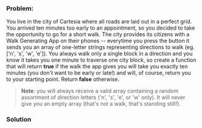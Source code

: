 ### Problem:
<p>You live in the city of Cartesia where all roads are laid out in a perfect grid.  You arrived ten minutes too early to an appointment, so you decided to take the opportunity to go for a short walk.  The city provides its citizens with a Walk Generating App on their phones -- everytime you press the button it sends you an array of one-letter strings representing directions to walk (eg. [&apos;n&apos;, &apos;s&apos;, &apos;w&apos;, &apos;e&apos;]).  You always walk only a single block in a direction and you know it takes you one minute to traverse one city block, so create a function that will return <strong>true</strong> if the walk the app gives you will take you exactly ten minutes (you don&apos;t want to be early or late!) and will, of course, return you to your starting point.  Return <strong>false</strong> otherwise.</p>
<blockquote>
<p><strong>Note</strong>: you will always receive a valid array containing a random assortment of direction letters (&apos;n&apos;, &apos;s&apos;, &apos;e&apos;, or &apos;w&apos; only).  It will never give you an empty array (that&apos;s not a walk, that&apos;s standing still!).</p>
</blockquote>

### Solution